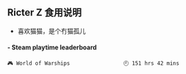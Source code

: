 ## Ricter Z 食用说明
- 喜欢猫猫，是个冇猫孤儿

<!-- steam-box start -->
#### - Steam playtime leaderboard
```text
🎮 World of Warships                 🕘 151 hrs 42 mins
```
<!-- Powered by https://github.com/YouEclipse/steam-box . -->
<!-- steam-box end -->
